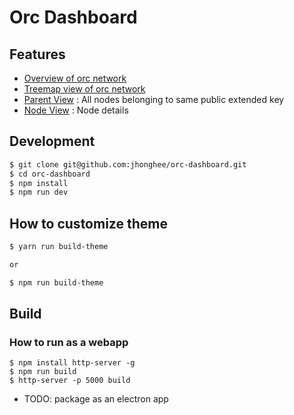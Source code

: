 # Orc Dashboard

## Features

 * [Overview of orc network](http://imgur.com/gK3ox2v)
 * [Treemap view of orc network](http://imgur.com/1YWLGQV)
 * [Parent View](http://imgur.com/hKS87k2) : All nodes belonging to same public extended key
 * [Node View](http://imgur.com/2FF140v) : Node details

## Development

``` bash
$ git clone git@github.com:jhonghee/orc-dashboard.git
$ cd orc-dashboard
$ npm install
$ npm run dev
```

## How to customize theme

``` bash
$ yarn run build-theme

or

$ npm run build-theme
```

## Build

### How to run as a webapp

```
$ npm install http-server -g
$ npm run build
$ http-server -p 5000 build
```

 * TODO: package as an electron app
